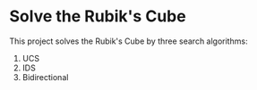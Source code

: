 # Solve the Rubik's Cube
This project solves the Rubik's Cube by three search algorithms:
1. UCS
2. IDS
3. Bidirectional